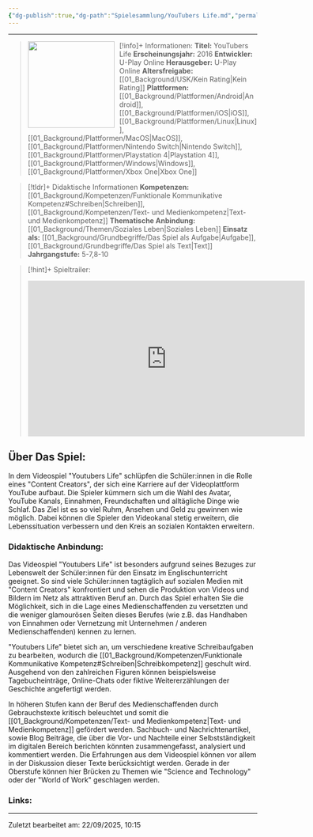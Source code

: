 ```yaml
---
{"dg-publish":true,"dg-path":"Spielesammlung/YouTubers Life.md","permalink":"/spielesammlung/you-tubers-life/","noteIcon":"2"}
---
```


---
>[!info]+ Informationen:
><img src="https://m.media-amazon.com/images/M/MV5BOTMxNmMzN2MtY2QxMC00OTk4LWE3ZGEtYjY1YmZkOTUyZGYwXkEyXkFqcGc@._V1_FMjpg_UX1000_.jpg" style="float:left;height:175px;padding-right:10px">**Titel:** YouTubers Life
>**Erscheinungsjahr:** 2016
>**Entwickler:** U-Play Online
>**Herausgeber:** U-Play Online
>**Altersfreigabe:** [[01_Background/USK/Kein Rating\|Kein Rating]]
>**Plattformen:** [[01_Background/Plattformen/Android\|Android]],[[01_Background/Plattformen/iOS\|iOS]],[[01_Background/Plattformen/Linux\|Linux]],[[01_Background/Plattformen/MacOS\|MacOS]],[[01_Background/Plattformen/Nintendo Switch\|Nintendo Switch]],[[01_Background/Plattformen/Playstation 4\|Playstation 4]],[[01_Background/Plattformen/Windows\|Windows]],[[01_Background/Plattformen/Xbox One\|Xbox One]]

>[!tldr]+ Didaktische Informationen
>**Kompetenzen:** [[01_Background/Kompetenzen/Funktionale Kommunikative Kompetenz#Schreiben\|Schreiben]],[[01_Background/Kompetenzen/Text- und Medienkompetenz\|Text- und Medienkompetenz]]
>**Thematische Anbindung:** [[01_Background/Themen/Soziales Leben\|Soziales Leben]]
>**Einsatz als:** [[01_Background/Grundbegriffe/Das Spiel als Aufgabe\|Aufgabe]],[[01_Background/Grundbegriffe/Das Spiel als Text\|Text]]
>**Jahrgangstufe:** 5-7,8-10

>[!hint]+ Spieltrailer:
><iframe width="560" height="315" src="https://www.youtube.com/embed/StGxjoJK6pU?si=JJG7AShHB7F2PUbr" title="YouTube video player" frameborder="0" allow="accelerometer; autoplay; clipboard-write; encrypted-media; gyroscope; picture-in-picture; web-share" referrerpolicy="strict-origin-when-cross-origin" allowfullscreen></iframe>


## Über Das Spiel:
In dem Videospiel "Youtubers Life" schlüpfen die Schüler:innen in die Rolle eines "Content Creators", der sich eine Karriere auf der Videoplattform YouTube aufbaut. Die Spieler kümmern sich um die Wahl des Avatar, YouTube Kanals, Einnahmen, Freundschaften und alltägliche Dinge wie Schlaf. Das Ziel ist es so viel Ruhm, Ansehen und Geld zu gewinnen wie möglich. Dabei können die Spieler den Videokanal stetig erweitern, die Lebenssituation verbessern und den Kreis an sozialen Kontakten erweitern.  
### Didaktische Anbindung:
Das Videospiel "Youtubers Life" ist besonders aufgrund seines Bezuges zur Lebenswelt der Schüler:innen für den Einsatz im Englischunterricht geeignet. So sind viele Schüler:innen tagtäglich  auf sozialen Medien mit "Content Creators" konfrontiert und sehen die Produktion von Videos und Bildern im Netz als attraktiven Beruf an. Durch das Spiel erhalten Sie die Möglichkeit, sich in die Lage eines Medienschaffenden zu versetzten und die weniger glamourösen Seiten dieses Berufes (wie z.B. das Handhaben von Einnahmen oder Vernetzung mit Unternehmen / anderen Medienschaffenden) kennen zu lernen. 

 "Youtubers Life" bietet sich an, um verschiedene kreative Schreibaufgaben zu bearbeiten, wodurch die [[01_Background/Kompetenzen/Funktionale Kommunikative Kompetenz#Schreiben\|Schreibkompetenz]] geschult wird. Ausgehend von den zahlreichen Figuren können  beispielsweise Tagebucheinträge, Online-Chats oder fiktive Weitererzählungen der Geschichte angefertigt werden. 

In höheren Stufen kann der Beruf des Medienschaffenden durch Gebrauchstexte kritisch beleuchtet  und somit die [[01_Background/Kompetenzen/Text- und Medienkompetenz\|Text- und Medienkompetenz]] gefördert werden. Sachbuch- und Nachrichtenartikel, sowie Blog Beiträge, die über die Vor- und Nachteile einer Selbstständigkeit im digitalen Bereich berichten könnten zusammengefasst, analysiert und kommentiert werden. Die Erfahrungen aus dem Videospiel können vor allem in der Diskussion dieser Texte berücksichtigt werden. Gerade in der Oberstufe können hier Brücken zu Themen wie "Science and Technology" oder der "World of Work" geschlagen werden.
### Links:

---
Zuletzt bearbeitet am: 22/09/2025, 10:15